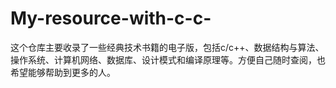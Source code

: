 # My-resource-with-c-c-
这个仓库主要收录了一些经典技术书籍的电子版，包括c/c++、数据结构与算法、操作系统、计算机网络、数据库、设计模式和编译原理等。方便自己随时查阅，也希望能够帮助到更多的人。
